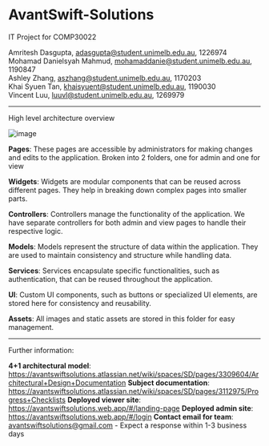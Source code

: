 # AvantSwift-Solutions

IT Project for COMP30022

Amritesh Dasgupta, adasgupta@student.unimelb.edu.au, 1226974 \
Mohamad Danielsyah Mahmud, mohamaddanie@student.unimelb.edu.au, 1190847 \
Ashley Zhang, aszhang@student.unimelb.edu.au, 1170203 \
Khai Syuen Tan, khaisyuent@student.unimelb.edu.au, 1190030 \
Vincent Luu, luuvl@student.unimelb.edu.au, 1269979

---------------------------------
High level architecture overview

![image](https://github.com/AvantSwift-Solutions/AvantSwift-Solutions/assets/82506964/74a83e09-1a2b-44bd-992f-ba4aa2a99c04)

**Pages**: These pages are accessible by administrators for making changes and edits to the application. Broken into 2 folders, one for admin and one for view

**Widgets**: Widgets are modular components that can be reused across different pages. They help in breaking down complex pages into smaller parts.

**Controllers**: Controllers manage the functionality of the application. We have separate controllers for both admin and view pages to handle their respective logic.

**Models**: Models represent the structure of data within the application. They are used to maintain consistency and structure while handling data.

**Services**: Services encapsulate specific functionalities, such as authentication, that can be reused throughout the application.

**UI**: Custom UI components, such as buttons or specialized UI elements, are stored here for consistency and reusability.

**Assets**: All images and static assets are stored in this folder for easy management.

---------------------------------
Further information:

**4+1 architectural model**: https://avantswiftsolutions.atlassian.net/wiki/spaces/SD/pages/3309604/Architectural+Design+Documentation
**Subject documentation**: https://avantswiftsolutions.atlassian.net/wiki/spaces/SD/pages/3112975/Progress+Checklists
**Deployed viewer site**: https://avantswiftsolutions.web.app/#/landing-page
**Deployed admin site**: https://avantswiftsolutions.web.app/#/login
**Contact email for team**: avantswiftsolutions@gmail.com - Expect a response within 1-3 business days


